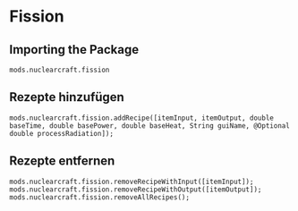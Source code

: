 # Fission

## Importing the Package
`mods.nuclearcraft.fission`

## Rezepte hinzufügen
```zenscript
mods.nuclearcraft.fission.addRecipe([itemInput, itemOutput, double baseTime, double basePower, double baseHeat, String guiName, @Optional double processRadiation]);
```

## Rezepte entfernen
```zenscript
mods.nuclearcraft.fission.removeRecipeWithInput([itemInput]);
mods.nuclearcraft.fission.removeRecipeWithOutput([itemOutput]);
mods.nuclearcraft.fission.removeAllRecipes();
```